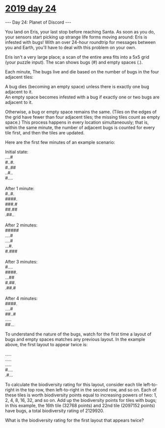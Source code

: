 # [2019 day 24](https://adventofcode.com/2019/day/24)

--- Day 24: Planet of Discord ---

You land on Eris, your last stop before reaching Santa.  As soon as you do, your sensors start picking up strange life forms moving around: Eris is infested with bugs! With an over 24-hour roundtrip for messages between you and Earth, you'll have to deal with this problem on your own.

Eris isn't a very large place; a scan of the entire area fits into a 5x5 grid (your puzzle input). The scan shows bugs (#) and empty spaces (.).

Each minute, The bugs live and die based on the number of bugs in the four adjacent tiles:

A bug dies (becoming an empty space) unless there is exactly one bug adjacent to it.\
An empty space becomes infested with a bug if exactly one or two bugs are adjacent to it.

Otherwise, a bug or empty space remains the same.  (Tiles on the edges of the grid have fewer than four adjacent tiles; the missing tiles count as empty space.) This process happens in every location simultaneously; that is, within the same minute, the number of adjacent bugs is counted for every tile first, and then the tiles are updated.

Here are the first few minutes of an example scenario:

Initial state:\
....#\
#..#.\
#..##\
..#..\
#....\
\
After 1 minute:\
#..#.\
####.\
###.#\
##.##\
.##..\
\
After 2 minutes:\
#####\
....#\
....#\
...#.\
#.###\
\
After 3 minutes:\
#....\
####.\
...##\
#.##.\
.##.#\
\
After 4 minutes:\
####.\
....#\
##..#\
.....\
##...

To understand the nature of the bugs, watch for the first time a layout of bugs and empty spaces matches any previous layout. In the example above, the first layout to appear twice is:

.....\
.....\
.....\
#....\
.#...

To calculate the biodiversity rating for this layout, consider each tile left-to-right in the top row, then left-to-right in the second row, and so on. Each of these tiles is worth biodiversity points equal to increasing powers of two: 1, 2, 4, 8, 16, 32, and so on.  Add up the biodiversity points for tiles with bugs; in this example, the 16th tile (32768 points) and 22nd tile (2097152 points) have bugs, a total biodiversity rating of 2129920.

What is the biodiversity rating for the first layout that appears twice?